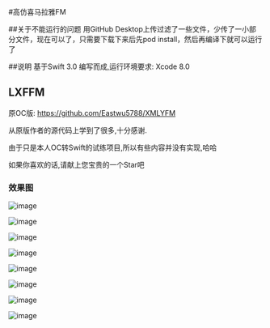
#高仿喜马拉雅FM

##关于不能运行的问题
用GitHub Desktop上传过滤了一些文件，少传了一小部分文件，现在可以了，只需要下载下来后先pod install，然后再编译下就可以运行了

##说明
基于Swift 3.0 编写而成,运行环境要求: Xcode 8.0 

## LXFFM
原OC版: https://github.com/Eastwu5788/XMLYFM

从原版作者的源代码上学到了很多,十分感谢.

由于只是本人OC转Swift的试练项目,所以有些内容并没有实现,哈哈

如果你喜欢的话,请献上您宝贵的一个Star吧

### 效果图

![image](https://github.com/LinXunFeng/LXFFM/raw/master/Screenshots/1.gif)

![image](https://github.com/LinXunFeng/LXFFM/raw/master/Screenshots/2.gif)

![image](https://github.com/LinXunFeng/LXFFM/raw/master/Screenshots/3.gif)

![image](https://github.com/LinXunFeng/LXFFM/raw/master/Screenshots/4.gif)

![image](https://github.com/LinXunFeng/LXFFM/raw/master/Screenshots/5.gif)

![image](https://github.com/LinXunFeng/LXFFM/raw/master/Screenshots/6.gif)

![image](https://github.com/LinXunFeng/LXFFM/raw/master/Screenshots/7.gif)

![image](https://github.com/LinXunFeng/LXFFM/raw/master/Screenshots/8.gif)

